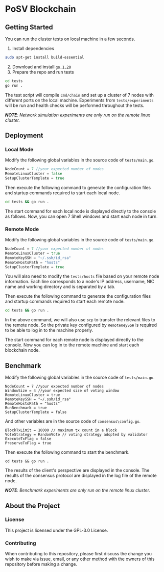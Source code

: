 # PoSV Blockchain

## Getting Started

You can run the cluster tests on local machine in a few seconds.

1. Install dependencies

```bash
sudo apt-get install build-essential
```

2. Download and install [`go 1.20`](https://golang.org/doc/install)
3. Prepare the repo and run tests

```bash
cd tests
go run .
```

The test script will compile `cmd/chain` and set up a cluster of 7 nodes with different ports on the local machine. Experiments from `tests/experiments` will be run and health checks will be performed throughout the tests.

***NOTE**: Network simulation experiments are only run on the remote linux cluster.*

## Deployment

### Local Mode

Modify the following global variables in the source code of `tests/main.go`.

```go
NodeCount = 7 //your expected number of nodes
RemoteLinuxCluster = false
SetupClusterTemplate = true
```

Then execute the following command to generate the configuration files and startup commands required to start each local node.

```bash
cd tests && go run .
```

The start command for each local node is displayed directly to the console as follows. Now, you can open 7 Shell windows and start each node in turn. 

### Remote Mode

Modify the following global variables in the source code of `tests/main.go`.

```go
NodeCount = 7 //your expected number of nodes
RemoteLinuxCluster = true
RemoteKeySSH = "~/.ssh/id_rsa"
RemoteHostsPath = "hosts"
SetupClusterTemplate = true
```

You will also need to modify the `tests/hosts` file based on your remote node information. Each line corresponds to a node's IP address, username, NIC name and working directory and is separated by a tab.

Then execute the following command to generate the configuration files and startup commands required to start each remote node.

```bash
cd tests && go run .
```

In the above command, we will also use `scp` to transfer the relevant files to the remote node. So the private key configured by `RemoteKeySSH` is required to be able to log in to the machine properly. 

The start command for each remote node is displayed directly to the console. Now you can log in to the remote machine and start each blockchain node.

## Benchmark

Modify the following global variables in the source code of `tests/main.go`.

```
NodeCount = 7 //your expected number of nodes
WindowSize = 4 //your expected size of voting window 
RemoteLinuxCluster = true
RemoteKeySSH = "~/.ssh/id_rsa"
RemoteHostsPath = "hosts"
RunBenchmark = true 
SetupClusterTemplate = false
```

And other variables are in  the source code of `consensus\config.go`.

```
BlockTxLimit = 10000 // maximum tx count in a block
VoteStrategy = RandomVote // voting strategy adopted by validator
ExecuteTxFlag = false
PreserveTxFlag = true 
```

Then execute the following command to start the benchmark.

```
cd tests && go run .
```

The results of the client's perspective are displayed in the console. The results of the consensus protocol are displayed in the log file of the remote node.

***NOTE**: Benchmark experiments are only run on the remote linux cluster.*

## About the Project

### License

This project is licensed under the GPL-3.0 License.

### Contributing

When contributing to this repository, please first discuss the change you wish to make via issue, email, or any other method with the owners of this repository before making a change.
